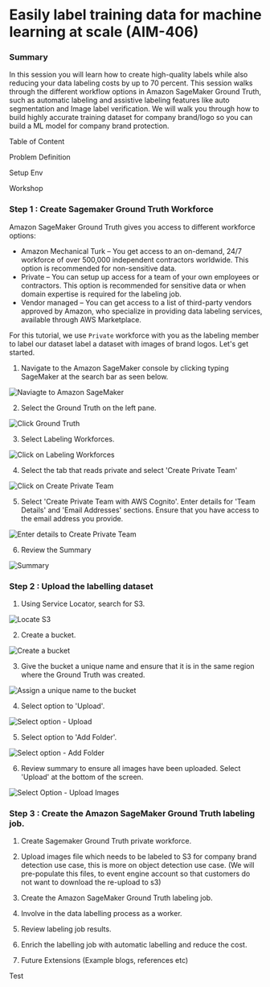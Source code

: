 # Easily label training data for machine learning at scale (AIM-406) 
### Summary 
In this session you will learn how to create high-quality labels while also reducing your data labeling costs by up to 70 percent. This session walks through the different workflow options in Amazon SageMaker Ground Truth, such as automatic labeling and assistive labeling features like auto segmentation and Image label verification. We will walk you through how to build highly accurate training dataset for company brand/logo so you can build a ML model for company brand protection.

Table of Content 
<TODO>

Problem Definition
<TODO> 

Setup Env
<TBD EE or awslabs>


Workshop

### Step 1 : Create Sagemaker Ground Truth Workforce

Amazon SageMaker Ground Truth gives you access to different workforce options:
* Amazon Mechanical Turk – You get access to an on-demand, 24/7 workforce of over 500,000 independent contractors worldwide. This option is recommended for non-sensitive data.
* Private – You can setup up access for a team of your own employees or contractors. This option is recommended for sensitive data or when domain expertise is required for the labeling job.
* Vendor managed – You can get access to a list of third-party vendors approved by Amazon, who specialize in providing data labeling services, available through AWS Marketplace.

For this tutorial, we use `Private` workforce with you as the labeling member to label our dataset label a dataset with images of brand logos. Let's get started.

1. Navigate to the Amazon SageMaker console by clicking typing SageMaker at the search bar as seen below. 

![Naviagte to Amazon SageMaker](./images/1_1.png)

2. Select the Ground Truth on the left pane.

![Click Ground Truth](./images/1_2.png)

3. Select Labeling Workforces.

![Click on Labeling Workforces](./images/1_3.png)

4. Select the tab that reads private and select 'Create Private Team'

![Click on Create Private Team](./images/1_4.png)

5. Select 'Create Private Team with AWS Cognito'. Enter details for 'Team Details' and 'Email Addresses' sections. Ensure that you have access to the email address you provide.

![Enter details to Create Private Team](./images/1_5.png)

6. Review the Summary

![Summary](./images/1_6.png)


### Step 2 : Upload the labelling dataset 
1. Using Service Locator, search for S3.

![Locate S3](./images/2_1.png)

2. Create a bucket.

![Create a bucket](images/2_2.png)

3. Give the bucket a unique name and ensure that it is in the same region where the Ground Truth was created. 

![Assign a unique name to the bucket](images/2_3.png)

4. Select option to 'Upload'.

![Select option - Upload](images/2_4.png)

5. Select option to 'Add Folder'.

![Select option - Add Folder](images/2_5.png)

6. Review summary to ensure all images have been uploaded. Select 'Upload' at the bottom of the screen.

![Select Option - Upload Images](images/2_6.png)

### Step 3 : Create the Amazon SageMaker Ground Truth labeling job.








1. Create Sagemaker Ground Truth private workforce.
2. Upload images file which needs to be labeled to S3 for company brand detection use case, this is more on object detection use case. (We will pre-populate this files, to event engine account so that customers do not want to download the re-upload to s3)
3. Create the Amazon SageMaker Ground Truth labeling job.


4. Involve in the data labelling process as a worker.
5. Review labeling job results.
6. Enrich the labelling job with automatic labelling and reduce the cost.
7. Future Extensions (Example blogs, references etc)

Test
